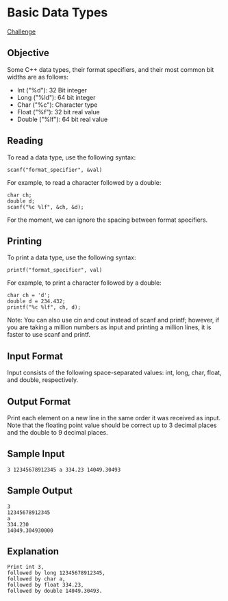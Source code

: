 # Basic Data Types

[Challenge](https://www.hackerrank.com/challenges/c-tutorial-basic-data-types/problem)

## Objective

Some C++ data types, their format specifiers, and their most common bit widths are as follows:

+ Int ("%d"): 32 Bit integer
+ Long ("%ld"): 64 bit integer
+ Char ("%c"): Character type
+ Float ("%f"): 32 bit real value
+ Double ("%lf"): 64 bit real value

## Reading
To read a data type, use the following syntax:

``` scanf("format_specifier", &val) ```

For example, to read a character followed by a double:

```
char ch;
double d;
scanf("%c %lf", &ch, &d);
```

For the moment, we can ignore the spacing between format specifiers.

## Printing

To print a data type, use the following syntax:

``` printf("format_specifier", val) ```

For example, to print a character followed by a double:

```
char ch = 'd';
double d = 234.432;
printf("%c %lf", ch, d);
```

Note: You can also use cin and cout instead of scanf and printf; however, if you are taking a million numbers as input and printing a million lines, it is faster to use scanf and printf.

## Input Format

Input consists of the following space-separated values: int, long, char, float, and double, respectively.

## Output Format

Print each element on a new line in the same order it was received as input. Note that the floating point value should be correct up to 3 decimal places and the double to 9 decimal places.

## Sample Input

``` 3 12345678912345 a 334.23 14049.30493 ```

## Sample Output

```
3
12345678912345
a
334.230
14049.304930000
```

## Explanation
```
Print int 3, 
followed by long 12345678912345,
followed by char a,
followed by float 334.23,
followed by double 14049.30493.
```
